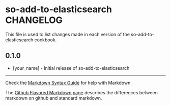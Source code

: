 so-add-to-elasticsearch CHANGELOG
=================================

This file is used to list changes made in each version of the so-add-to-elasticsearch cookbook.

0.1.0
-----
- [your_name] - Initial release of so-add-to-elasticsearch

- - -
Check the [Markdown Syntax Guide](http://daringfireball.net/projects/markdown/syntax) for help with Markdown.

The [Github Flavored Markdown page](http://github.github.com/github-flavored-markdown/) describes the differences between markdown on github and standard markdown.
